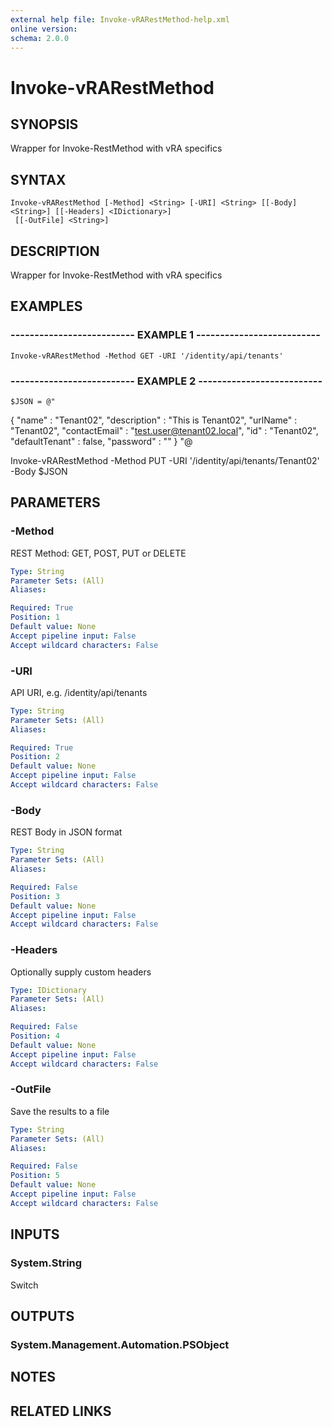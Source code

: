 ```yaml
---
external help file: Invoke-vRARestMethod-help.xml
online version: 
schema: 2.0.0
---
```


# Invoke-vRARestMethod

## SYNOPSIS
Wrapper for Invoke-RestMethod with vRA specifics

## SYNTAX

```
Invoke-vRARestMethod [-Method] <String> [-URI] <String> [[-Body] <String>] [[-Headers] <IDictionary>]
 [[-OutFile] <String>]
```

## DESCRIPTION
Wrapper for Invoke-RestMethod with vRA specifics

## EXAMPLES

### -------------------------- EXAMPLE 1 --------------------------
```
Invoke-vRARestMethod -Method GET -URI '/identity/api/tenants'
```

### -------------------------- EXAMPLE 2 --------------------------
```
$JSON = @"
```

{
      "name" : "Tenant02",
      "description" : "This is Tenant02",
      "urlName" : "Tenant02",
      "contactEmail" : "test.user@tenant02.local",
      "id" : "Tenant02",
      "defaultTenant" : false,
      "password" : ""
    }
"@

Invoke-vRARestMethod -Method PUT -URI '/identity/api/tenants/Tenant02' -Body $JSON

## PARAMETERS

### -Method
REST Method: GET, POST, PUT or DELETE

```yaml
Type: String
Parameter Sets: (All)
Aliases: 

Required: True
Position: 1
Default value: None
Accept pipeline input: False
Accept wildcard characters: False
```

### -URI
API URI, e.g.
/identity/api/tenants

```yaml
Type: String
Parameter Sets: (All)
Aliases: 

Required: True
Position: 2
Default value: None
Accept pipeline input: False
Accept wildcard characters: False
```

### -Body
REST Body in JSON format

```yaml
Type: String
Parameter Sets: (All)
Aliases: 

Required: False
Position: 3
Default value: None
Accept pipeline input: False
Accept wildcard characters: False
```

### -Headers
Optionally supply custom headers

```yaml
Type: IDictionary
Parameter Sets: (All)
Aliases: 

Required: False
Position: 4
Default value: None
Accept pipeline input: False
Accept wildcard characters: False
```

### -OutFile
Save the results to a file

```yaml
Type: String
Parameter Sets: (All)
Aliases: 

Required: False
Position: 5
Default value: None
Accept pipeline input: False
Accept wildcard characters: False
```

## INPUTS

### System.String
Switch

## OUTPUTS

### System.Management.Automation.PSObject

## NOTES

## RELATED LINKS

